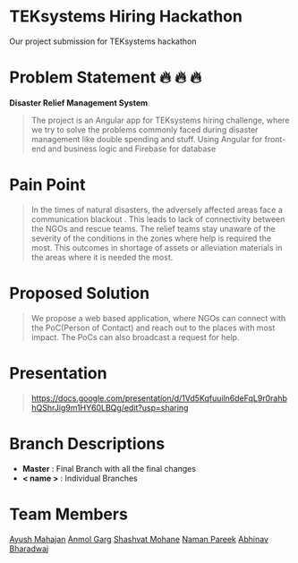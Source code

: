 # TEKsystems Hiring Hackathon

Our project submission for TEKsystems hackathon

# Problem Statement :fire: :fire: :fire:
**Disaster Relief Management System**
>  The project is an Angular app for TEKsystems hiring challenge, where we try to solve the problems commonly faced during disaster management like double spending and stuff. 
>  Using Angular for front-end and business logic and Firebase for database

# Pain Point 
>   In the times of natural disasters, the adversely affected areas face a communication blackout . This  leads to lack of connectivity  between the NGOs and rescue teams.
>   The relief teams stay unaware of the severity of the conditions in the zones where help is required the most. This outcomes in shortage of assets or alleviation materials in the areas where it is needed the most.

# Proposed Solution
>   We propose a web based application, where NGOs can connect with the PoC(Person of Contact) and reach out to the places with most impact. The PoCs  can also broadcast a request for help.

# Presentation 
>   https://docs.google.com/presentation/d/1Vd5Kqfuuiln6deFqL9r0rahbhQShrJig9m1HY60LBQg/edit?usp=sharing

# Branch Descriptions
*  **Master** : Final Branch with all the final changes
*  **< name >** : Individual Branches

# Team Members
[Ayush Mahajan](https://www.linkedin.com/in/ayushm0108/)  [Anmol Garg](https://www.linkedin.com/in/ag-anmol/)  [Shashvat Mohane](https://www.linkedin.com/in/shashvatmohane/)  [Naman Pareek](https://www.linkedin.com/in/naman-pareek-191b51133/)  [Abhinav Bharadwaj](https://www.linkedin.com/in/abhinav-bharadwaj-4b52b6174/)
